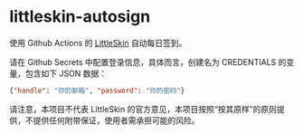 # littleskin-autosign

使用 Github Actions 的 [LittleSkin](https://littleskin.cn/) 自动每日签到。

请在 Github Secrets 中配置登录信息，具体而言，创建名为 CREDENTIALS 的变量，包含如下 JSON 数据：

```json
{"handle": "你的邮箱", "password": "你的密码"}
```

请注意，本项目不代表 LittleSkin 的官方意见，本项目按照“按其原样”的原则提供，不提供任何附带保证，使用者需承担可能的风险。


